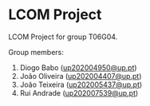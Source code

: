 # LCOM Project

LCOM Project for group T06G04.

Group members:

1. Diogo Babo (up202004950@up.pt)
2. João Oliveira (up202004407@up.pt)
3. João Teixeira (up202005437@up.pt)
4. Rui Andrade (up202007539@up.pt)
